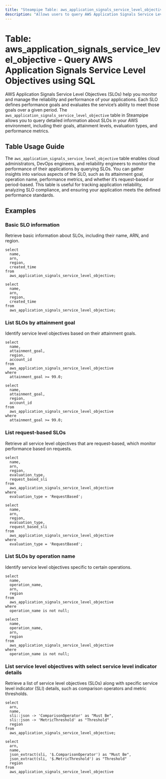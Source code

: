 ```yaml
---
title: "Steampipe Table: aws_application_signals_service_level_objective - Query AWS Application Signals Service Level Objectives using SQL"
description: "Allows users to query AWS Application Signals Service Level Objectives, providing detailed information on SLO configurations, goals, and performance metrics."
---
```


# Table: aws_application_signals_service_level_objective - Query AWS Application Signals Service Level Objectives using SQL

AWS Application Signals Service Level Objectives (SLOs) help you monitor and manage the reliability and performance of your applications. Each SLO defines performance goals and evaluates the service’s ability to meet those goals over a given period. The `aws_application_signals_service_level_objective` table in Steampipe allows you to query detailed information about SLOs in your AWS environment, including their goals, attainment levels, evaluation types, and performance metrics.

## Table Usage Guide

The `aws_application_signals_service_level_objective` table enables cloud administrators, DevOps engineers, and reliability engineers to monitor the performance of their applications by querying SLOs. You can gather insights into various aspects of the SLO, such as its attainment goal, operation name, performance metrics, and whether it’s request-based or period-based. This table is useful for tracking application reliability, analyzing SLO compliance, and ensuring your application meets the defined performance standards.

## Examples

### Basic SLO information
Retrieve basic information about SLOs, including their name, ARN, and region.

```sql+postgres
select
  name,
  arn,
  region,
  created_time
from
  aws_application_signals_service_level_objective;
```

```sql+sqlite
select
  name,
  arn,
  region,
  created_time
from
  aws_application_signals_service_level_objective;
```

### List SLOs by attainment goal
Identify service level objectives based on their attainment goals.

```sql+postgres
select
  name,
  attainment_goal,
  region,
  account_id
from
  aws_application_signals_service_level_objective
where
  attainment_goal >= 99.0;
```

```sql+sqlite
select
  name,
  attainment_goal,
  region,
  account_id
from
  aws_application_signals_service_level_objective
where
  attainment_goal >= 99.0;
```

### List request-based SLOs
Retrieve all service level objectives that are request-based, which monitor performance based on requests.

```sql+postgres
select
  name,
  arn,
  region,
  evaluation_type,
  request_based_sli
from
  aws_application_signals_service_level_objective
where
  evaluation_type = 'RequestBased';
```

```sql+sqlite
select
  name,
  arn,
  region,
  evaluation_type,
  request_based_sli
from
  aws_application_signals_service_level_objective
where
  evaluation_type = 'RequestBased';
```

### List SLOs by operation name
Identify service level objectives specific to certain operations.

```sql+postgres
select
  name,
  operation_name,
  arn,
  region
from
  aws_application_signals_service_level_objective
where
  operation_name is not null;
```

```sql+sqlite
select
  name,
  operation_name,
  arn,
  region
from
  aws_application_signals_service_level_objective
where
  operation_name is not null;
```

### List service level objectives with select service level indicator details
Retrieve a list of service level objectives (SLOs) along with specific service level indicator (SLI) details, such as comparison operators and metric thresholds.

```sql+postgres
select
  arn,
  name,
  sli::json -> 'ComparisonOperator' as "Must Be",
  sli::json -> 'MetricThreshold' as "Threshold"
  region
from
  aws_application_signals_service_level_objective;
```

```sql+sqlite
select
  arn,
  name,
  json_extract(sli, '$.ComparisonOperator') as "Must Be",
  json_extract(sli, '$.MetricThreshold') as "Threshold"
  region
from
  aws_application_signals_service_level_objective
```
